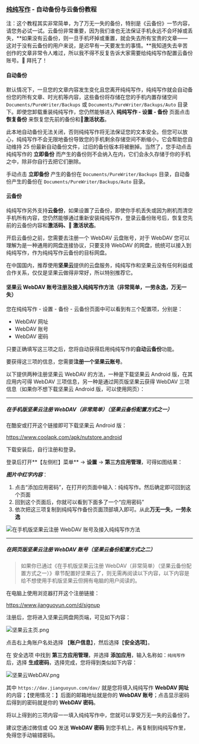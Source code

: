 ### [纯纯写作](/) - 自动备份与云备份教程

注：这个教程其实非常简单，为了万无一失的备份，特别是《云备份》一节内容，请您务必试一试。云备份非常重要，因为我们谁也无法保证手机永远不会坏掉或丢失，**如果没有云备份，则一旦手机坏掉或重置，就会失去所有宝贵的文章——这对于没有云备份的用户来说，是迟早有一天要发生的事情。**我知道失去辛苦创作的文章非常令人难过，所以我不得不反复告诉大家需要给纯纯写作配置云备份账号。🙏 拜托了！

#### 自动备份

默认情况下，一旦您的文章内容发生变化且您离开纯纯写作，纯纯写作就会自动备份您的所有文章、时光机等内容，这些备份将存储在您的手机内置存储空间 `Documents/PureWriter/Backups` 或 `Documents/PureWriter/Backups/Auto` 目录下。即使您卸载重装纯纯写作，您仍然能够进入 **纯纯写作 - 设置 - 备份** 页面点击 **恢复备份** 来恢复您先前的备份和🌟**激活状态**。

此本地自动备份无法关闭，否则纯纯写作将无法保证您的文本安全。但您可以放心，纯纯写作不会无限地备份导致您的手机剩余存储空间不断缩小，它会帮助您自动维持 25 份最新自动备份文件，过旧的备份版本将被删掉。当然了，您手动点击纯纯写作的 **立即备份** 而产生的备份则不会纳入在内，它们会永久存储于你的手机之中，除非你自行去把它们删除。

手动点击 **立即备份** 产生的备份在 `Documents/PureWriter/Backups` 目录，自动备份产生的备份在 `Documents/PureWriter/Backups/Auto` 目录。

#### 云备份

纯纯写作另外支持**云备份**，如果设置了云备份，即使你手机丢失或因为刷机而清空手机所有内容，您仍然能够通过重新安装纯纯写作，登录云备份账号后，恢复您先前的云备份内容和**激活码、🌟 激活状态**。

开启云备份之前，您需要去注册一个 WebDAV 云盘账号，对于 WebDAV 您可以理解为是一种通用的网盘连接协议，只要支持 WebDAV 的网盘，统统可以接入到纯纯写作，作为纯纯写作云备份的目标网盘。

在中国国内，推荐使用**坚果云**提供的云盘服务，纯纯写作和坚果云没有任何利益或合作关系，仅仅是坚果云做得非常好，所以特别推荐它。

#### 坚果云 WebDAV 账号注册及接入纯纯写作方法（非常简单，一劳永逸，万无一失）

您在纯纯写作 - 设置 - 备份 - 云备份页面中可以看到有三个配置项，分别是：

- WebDAV 网址
- WebDAV 账号
- WebDAV 密码

只要正确填写这三项之后，您将自动获得启用纯纯写作的**自动云备份**功能。

要获得这三项的信息，您需要**注册一个坚果云账号**。

以下提供两种注册坚果云 WebDAV 的方法，一种是下载坚果云 Android 版，在其应用内可得 WebDAV 三项信息，另一种是通过网页版坚果云获得 WebDAV 三项信息（如果你不想下载坚果云 Android 版，可以使用网页）：

---

##### 在手机版坚果云注册 WebDAV（非常简单）（坚果云备份配置方式之一）

在酷安或打开这个链接即可下载坚果云 Android 版：

https://www.coolapk.com/apk/nutstore.android

下载安装后，自行注册和登录。

登录后打开**【左侧栏】菜单**  → **设置** → **第三方应用管理**，可得如图结果：

***图片中红字内容***：

1. 点击“添加应用密码”，在打开的页面中输入：纯纯写作。然后确定即可回到这个页面
2. 回到这个页面后，你就可以看到下面多了一个“应用密码”
3. 依次把这三项复制到纯纯写作备份页面顶部填入即可。从此**万无一失，一劳永逸**

![在手机版坚果云注册 WebDAV 账号及接入纯纯写作方法](https://wx2.sinaimg.cn/mw2000/002t9pMVgy1guwmywl4e7j616c0i0n6z02.jpg)

---





##### 在网页版坚果云注册 WebDAV 账号（坚果云备份配置方式之二）

> 如果你已通过《在手机版坚果云注册 WebDAV（非常简单）（坚果云备份配置方式之一）》章节配置好坚果云了，则无需再阅读以下内容，以下内容是给不想使用手机版坚果云但拥有电脑的用户阅读的。

在电脑上使用浏览器打开这个注册链接：

https://www.jianguoyun.com/d/signup

注册后，您将进入坚果云网盘网页端，可见如下内容：

![坚果云主页.png](https://wx4.sinaimg.cn/mw2000/002t9pMVgy1guwmyramybj61pa0vy4a102.jpg)

点击右上角账户名处选择 【**账户信息**】，然后选择【**安全选项**】。

在 安全选项 中找到 **第三方应用管理**，并选择 **添加应用**，输入名称如：`纯纯写作`后，选择 **生成密码**，选择完成，您将得到类似如下内容：

![坚果云WebDAV.png](https://wx3.sinaimg.cn/mw2000/002t9pMVgy1guwmytse9hj61f80q6wkt02.jpg)

其中 `https://dav.jianguoyun.com/dav/` 就是您将填入纯纯写作 **WebDAV 网址** 的内容；【使用情况：】后面的邮箱地址就是你的 **WebDAV 账号**；点击显示密码后得到的密码就是你的 **WebDAV 密码**。

将以上得到的三项内容一一填入纯纯写作中，您就可以享受万无一失的云备份了。

建议您通过微信或 QQ 发送 **WebDAV 密码** 到您手机上，再复制到纯纯写作里，免得您手动输错密码。


